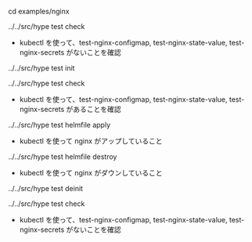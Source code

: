 cd examples/nginx

../../src/hype test check
  * kubectl を使って、test-nginx-configmap, test-nginx-state-value, test-nginx-secrets がないことを確認

../../src/hype test init

../../src/hype test check
  * kubectl を使って、test-nginx-configmap, test-nginx-state-value, test-nginx-secrets があることを確認

../../src/hype test helmfile apply
  * kubectl を使って nginx がアップしていること

../../src/hype test helmfile destroy
  * kubectl を使って nginx がダウンしていること

../../src/hype test deinit

../../src/hype test check
  * kubectl を使って、test-nginx-configmap, test-nginx-state-value, test-nginx-secrets がないことを確認
